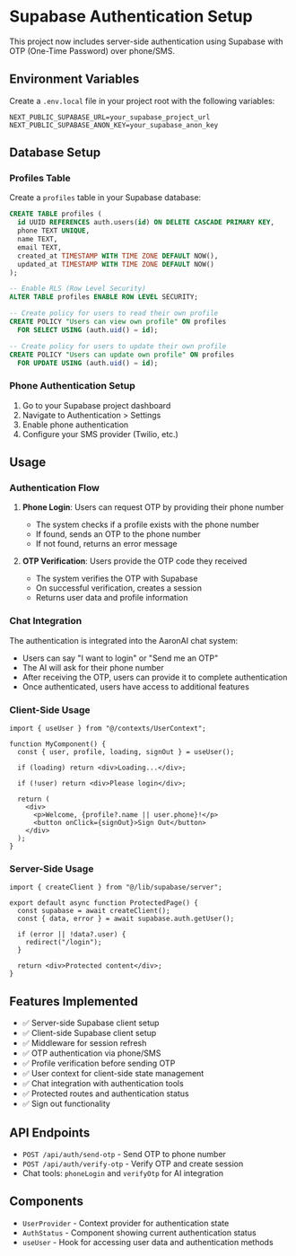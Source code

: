 # Supabase Authentication Setup

This project now includes server-side authentication using Supabase with OTP (One-Time Password) over phone/SMS.

## Environment Variables

Create a `.env.local` file in your project root with the following variables:

```env
NEXT_PUBLIC_SUPABASE_URL=your_supabase_project_url
NEXT_PUBLIC_SUPABASE_ANON_KEY=your_supabase_anon_key
```

## Database Setup

### Profiles Table

Create a `profiles` table in your Supabase database:

```sql
CREATE TABLE profiles (
  id UUID REFERENCES auth.users(id) ON DELETE CASCADE PRIMARY KEY,
  phone TEXT UNIQUE,
  name TEXT,
  email TEXT,
  created_at TIMESTAMP WITH TIME ZONE DEFAULT NOW(),
  updated_at TIMESTAMP WITH TIME ZONE DEFAULT NOW()
);

-- Enable RLS (Row Level Security)
ALTER TABLE profiles ENABLE ROW LEVEL SECURITY;

-- Create policy for users to read their own profile
CREATE POLICY "Users can view own profile" ON profiles
  FOR SELECT USING (auth.uid() = id);

-- Create policy for users to update their own profile
CREATE POLICY "Users can update own profile" ON profiles
  FOR UPDATE USING (auth.uid() = id);
```

### Phone Authentication Setup

1. Go to your Supabase project dashboard
2. Navigate to Authentication > Settings
3. Enable phone authentication
4. Configure your SMS provider (Twilio, etc.)

## Usage

### Authentication Flow

1. **Phone Login**: Users can request OTP by providing their phone number

   - The system checks if a profile exists with the phone number
   - If found, sends an OTP to the phone number
   - If not found, returns an error message

2. **OTP Verification**: Users provide the OTP code they received
   - The system verifies the OTP with Supabase
   - On successful verification, creates a session
   - Returns user data and profile information

### Chat Integration

The authentication is integrated into the AaronAI chat system:

- Users can say "I want to login" or "Send me an OTP"
- The AI will ask for their phone number
- After receiving the OTP, users can provide it to complete authentication
- Once authenticated, users have access to additional features

### Client-Side Usage

```tsx
import { useUser } from "@/contexts/UserContext";

function MyComponent() {
  const { user, profile, loading, signOut } = useUser();

  if (loading) return <div>Loading...</div>;

  if (!user) return <div>Please login</div>;

  return (
    <div>
      <p>Welcome, {profile?.name || user.phone}!</p>
      <button onClick={signOut}>Sign Out</button>
    </div>
  );
}
```

### Server-Side Usage

```tsx
import { createClient } from "@/lib/supabase/server";

export default async function ProtectedPage() {
  const supabase = await createClient();
  const { data, error } = await supabase.auth.getUser();

  if (error || !data?.user) {
    redirect("/login");
  }

  return <div>Protected content</div>;
}
```

## Features Implemented

- ✅ Server-side Supabase client setup
- ✅ Client-side Supabase client setup
- ✅ Middleware for session refresh
- ✅ OTP authentication via phone/SMS
- ✅ Profile verification before sending OTP
- ✅ User context for client-side state management
- ✅ Chat integration with authentication tools
- ✅ Protected routes and authentication status
- ✅ Sign out functionality

## API Endpoints

- `POST /api/auth/send-otp` - Send OTP to phone number
- `POST /api/auth/verify-otp` - Verify OTP and create session
- Chat tools: `phoneLogin` and `verifyOtp` for AI integration

## Components

- `UserProvider` - Context provider for authentication state
- `AuthStatus` - Component showing current authentication status
- `useUser` - Hook for accessing user data and authentication methods
